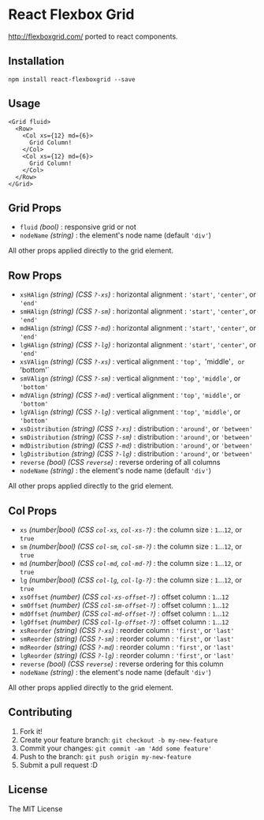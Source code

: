 # React Flexbox Grid

http://flexboxgrid.com/ ported to react components.

## Installation

```
npm install react-flexboxgrid --save
```

## Usage

```react
<Grid fluid>
  <Row>
    <Col xs={12} md={6}>
      Grid Column!
    </Col>
    <Col xs={12} md={6}>
      Grid Column!
    </Col>
  </Row>
</Grid>
```

## Grid Props

* `fluid` *(bool)* : responsive grid or not
* `nodeName` *(string)* : the element's node name (default `'div'`)

All other props applied directly to the grid element.


## Row Props

* `xsHAlign` *(string)* *(CSS `?-xs`)* : horizontal alignment : `'start'`, `'center'`, or `'end'`
* `smHAlign` *(string)* *(CSS `?-sm`)* : horizontal alignment : `'start'`, `'center'`, or `'end'`
* `mdHAlign` *(string)* *(CSS `?-md`)* : horizontal alignment : `'start'`, `'center'`, or `'end'`
* `lgHAlign` *(string)* *(CSS `?-lg`)* : horizontal alignment : `'start'`, `'center'`, or `'end'`
* `xsVAlign` *(string)* *(CSS `?-xs`)* : vertical alignment : `'top', `'middle'`, or `'bottom'`
* `smVAlign` *(string)* *(CSS `?-sm`)* : vertical alignment : `'top'`, `'middle'`, or `'bottom'`
* `mdVAlign` *(string)* *(CSS `?-md`)* : vertical alignment : `'top'`, `'middle'`, or `'bottom'`
* `lgVAlign` *(string)* *(CSS `?-lg`)* : vertical alignment : `'top'`, `'middle'`, or `'bottom'`
* `xsDistribution` *(string)* *(CSS `?-xs`)* : distribution : `'around'`, or `'between'`
* `smDistribution` *(string)* *(CSS `?-sm`)* : distribution : `'around'`, or `'between'`
* `mdDistribution` *(string)* *(CSS `?-md`)* : distribution : `'around'`, or `'between'`
* `lgDistribution` *(string)* *(CSS `?-lg`)* : distribution : `'around'`, or `'between'`
* `reverse` *(bool)* *(CSS `reverse`)* : reverse ordering of all columns
* `nodeName` *(string)* : the element's node name (default `'div'`)

All other props applied directly to the grid element.


## Col Props

* `xs` *(number|bool)* *(CSS `col-xs`, `col-xs-?`)* : the column size : `1`...`12`, or `true`
* `sm` *(number|bool)* *(CSS `col-sm`, `col-sm-?`)* : the column size : `1`...`12`, or `true`
* `md` *(number|bool)* *(CSS `col-md`, `col-md-?`)* : the column size : `1`...`12`, or `true`
* `lg` *(number|bool)* *(CSS `col-lg`, `col-lg-?`)* : the column size : `1`...`12`, or `true`
* `xsOffset` *(number)* *(CSS `col-xs-offset-?`)* : offset column : `1`...`12`
* `smOffset` *(number)* *(CSS `col-sm-offset-?`)* : offset column : `1`...`12`
* `mdOffset` *(number)* *(CSS `col-md-offset-?`)* : offset column : `1`...`12`
* `lgOffset` *(number)* *(CSS `col-lg-offset-?`)* : offset column : `1`...`12`
* `xsReorder` *(string)* *(CSS `?-xs`)* : reorder column : `'first'`, or `'last'`
* `smReorder` *(string)* *(CSS `?-sm`)* : reorder column : `'first'`, or `'last'`
* `mdReorder` *(string)* *(CSS `?-md`)* : reorder column : `'first'`, or `'last'`
* `lgReorder` *(string)* *(CSS `?-lg`)* : reorder column : `'first'`, or `'last'`
* `reverse` *(bool)* *(CSS `reverse`)* : reverse ordering for this column
* `nodeName` *(string)* : the element's node name (default `'div'`)

All other props applied directly to the grid element.


## Contributing

1. Fork it!
2. Create your feature branch: `git checkout -b my-new-feature`
3. Commit your changes: `git commit -am 'Add some feature'`
4. Push to the branch: `git push origin my-new-feature`
5. Submit a pull request :D


## License

The MIT License
